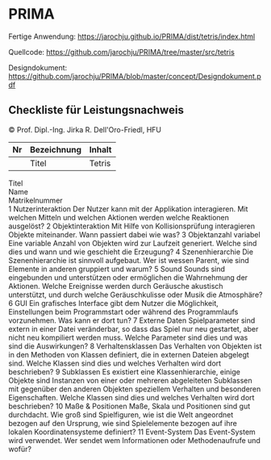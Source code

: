 # PRIMA

Fertige Anwendung: https://jarochju.github.io/PRIMA/dist/tetris/index.html

Quellcode: https://github.com/jarochju/PRIMA/tree/master/src/tetris

Designdokument: https://github.com/jarochju/PRIMA/blob/master/concept/Designdokument.pdf

## Checkliste für Leistungsnachweis
© Prof. Dipl.-Ing. Jirka R. Dell'Oro-Friedl, HFU

| Nr	| Bezeichnung	| Inhalt |
|-------|---------------|--------|
|       | Titel         | Tetris |

Titel	
Name	
Matrikelnummer	
1	Nutzerinteraktion	Der Nutzer kann mit der Applikation interagieren. Mit welchen Mitteln und welchen Aktionen werden welche Reaktionen ausgelöst?
2	Objektinteraktion	Mit Hilfe von Kollisionsprüfung interagieren Objekte miteinander. Wann passiert dabei wie was?
3	Objektanzahl variabel	Eine variable Anzahl von Objekten wird zur Laufzeit generiert. Welche sind dies und wann und wie geschieht die Erzeugung?
4	Szenenhierarchie	Die Szenenhierarchie ist sinnvoll aufgebaut. Wer ist wessen Parent, wie sind Elemente in anderen gruppiert und warum?
5	Sound	Sounds sind eingebunden und unterstützen oder ermöglichen die Wahrnehmung der Aktionen. Welche Ereignisse werden durch Geräusche akustisch unterstützt, und durch welche Geräuschkulisse oder Musik die Atmosphäre?
6	GUI	Ein grafisches Interface gibt dem Nutzer die Möglichkeit, Einstellungen beim Programmstart oder während des Programmlaufs vorzunehmen. Was kann er dort tun?
7	Externe Daten	Spielparameter sind extern in einer Datei veränderbar, so dass das Spiel nur neu gestartet, aber nicht neu kompiliert werden muss. Welche Parameter sind dies und was sind die Auswirkungen?
8	Verhaltensklassen	Das Verhalten von Objekten ist in den Methoden von Klassen definiert, die in externen Dateien abgelegt sind. Welche Klassen sind dies und welches Verhalten wird dort beschrieben?
9	Subklassen	Es existiert eine Klassenhierarchie, einige Objekte sind Instanzen von einer oder mehreren abgeleiteten Subklassen mit gegenüber den anderen Objekten speziellem Verhalten und besonderen Eigenschaften. Welche Klassen sind dies und welches Verhalten wird dort beschrieben?
10	Maße & Positionen	Maße, Skala und Positionen sind gut durchdacht. Wie groß sind Spielfiguren, wie ist die Welt angeordnet bezogen auf den Ursprung, wie sind Spielelemente bezogen auf ihre lokalen Koordinatensysteme definiert?
11	Event-System	Das Event-System wird verwendet. Wer sendet wem Informationen oder Methodenaufrufe und wofür?
